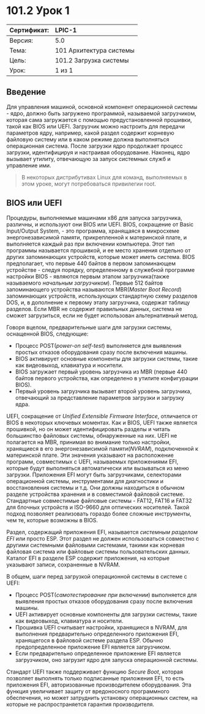 # 101.2 Урок 1

| Сертификат:   | LPIC-1                                      |
|:--------------|:--------------------------------------------|
| Версия:       | 5.0                                         |
| Тема:         | 101 Архитектура системы                     |                           
| Цель:         | 101.2 Загрузка системы                      |
| Урок:         | 1 из 1                                      |


## Введение

Для управления машиной, основной компонент операционной системы - ядро, должно быть загружено программой, называемой загрузчиком, которая сама загружается с помощью предустановленной прошивки, такой как BIOS или UEFI. Загрузчик можно настроить для передачи параметров ядру, например, какой раздел содержит корневую файловую систему или в каком режиме должна выполняться операционная система. После загрузки ядро продолжает процесс загрузки, идентифицируя и настраивая оборудование. Наконец, ядро вызывает утилиту, отвечающую за запуск системных служб и управление ими.

>В некоторых дистрибутивах Linux для команд, выполняемых в этом уроке, могут потребоваться привилегии root.


## BIOS или UEFI

Процедуры, выполняемые машинами x86 для запуска загрузчика, различны, и используют они BIOS или UEFI. BIOS, сокращение от Basic Input/Output System, - это программа, хранящаяся в микросхеме энергонезависимой памяти, прикрепленной к материнской плате, и выполняется каждый раз при включении компьютера. Этот тип программы называется прошивкой, и ее место хранения отдельно от других запоминающих устройств, которые может иметь система. BIOS предполагает, что первые 440 байтов в первом запоминающем устройстве - следуя порядку, определенному в служебной программе настройки BIOS - являются первым этапом загрузчика(также называемого *начальным загрузчиком*). Первые 512 байтов запоминающего устройства называются MBR(*Master Boot Record*) запоминающих устройств, использующих стандартную схему разделов DOS, и, в дополнение к первому этапу загрузчика, содержат таблицу разделов. Если MBR не содержит правильных данных, система не сможет загрузиться, если не будет использован альтернативный метод. 

Говоря вцелом, предварительные шаги для загрузки системы, оснащенной BIOS, следующие: 
* Процесс POST(*power-on self-test*) выполняется для выявления простых отказов оборудования сразу после включения машины.
* BIOS активирует основные компоненты для загрузки системы, такие как видеовыход, клавиатура и носители. 
* BIOS загружает первый уровень загрузчика из MBR (первые 440 байтов первого устройства, как определено в утилите конфигурации BIOS). 
* Первый уровень загрузчика вызывает второй уровень загрузчика, отвечающий за представление параметров загрузки и загрузку ядра. 

UEFI, сокращение от *Unified Extensible Firmware Interface*, отличается от BIOS в некоторых ключевых моментах. Как и BIOS, UEFI также является прошивкой, но он может идентифицировать разделы и читать большинство файловых системы, обнаруженные на них. UEFI не полагается на MBR, принимая во внимание только настройки, хранящиеся в его энергонезависимой памяти(*NVRAM*), подключенной к материнской плате. Эти значения указывают на расположение программ, совместимых с UEFI, называемых приложениями EFI, которые будут выполняться автоматически или вызываться из меню загрузки. Приложения EFI могут быть загрузчиками, селекторами операционной системы, инструментами для диагностики и восстановления системы и т.д. Они должны находиться в обычном разделе устройства хранения и в совместимой файловой системе. Стандартные совместимые файловые системы - FAT12, FAT16 и FAT32 для блочных устройств и ISO-9660 для оптических носителей. Такой подход позволяет реализовать гораздо более сложные инструменты, чем те, которые возможны в BIOS. 

Раздел, содержащий приложения EFI, называется *системным разделом EFI* или просто ESP. Этот раздел не должен использоваться совместно с другими системными файловыми системами, такими как корневая файловая система или файловые системы пользовательских данных. Каталог EFI в разделе ESP содержит приложения, на которые указывают записи, сохраненные в NVRAM. 

В общем, шаги перед загрузкой операционной системы в системе с UEFI: 
* Процесс POST(*самотестирование при включении*) выполняется для выявления простых отказов оборудования сразу после включения машины. 
* UEFI активирует основные компоненты для загрузки системы, такие как видеовыход, клавиатура и носители. 
* Прошивка UEFI считывает настройки, хранящиеся в NVRAM, для выполнения предварительно определенного приложения EFI, хранящегося в файловой системе раздела ESP. Обычно предопределенное приложение EFI является загрузчиком. 
* Если предварительно определенное приложение EFI является загрузчиком, оно загрузит ядро для запуска операционной системы. 

Стандарт UEFI также поддерживает функцию *Secure Boot*, которая позволяет выполнять только подписанные приложения EFI, то есть приложения EFI, авторизованные производителем оборудования. Эта функция увеличивает защиту от вредоносного программного обеспечения, но может затруднить установку операционных систем, на которые не распространяется гарантия производителя.

